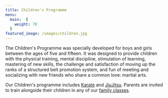 ```yaml
---
title: Children's Programme
menu: 
  main:  {
    weight: 70
  }
featured_image: /images/children.jpg
---
```


The Children's Programme was specially developed for boys and girls between the ages of five and fifteen. It was designed to provide children with the physical training, mental discipline, stimulation of learning, mastering of new skills, the challenge and satisfaction of moving up the ranks of a structured belt promotion system, and fun of meeting and socializing with new friends who share a common love: martial arts.

Our Children's programme includes [Karate](/karate) and [JiuJitsu](/jiujitsu). Parents are invited to train alongside their children in any of our [family classes](/schedule).